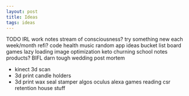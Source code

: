 ```yaml
---
layout: post
title: Ideas
tags: ideas
---
```


TODO IRL
work notes
stream of consciousness?
try something new each week/month
refi?
code
health
music
random app ideas
bucket list
board games
lazy loading
image optimization
keto
churning
school notes
products? BIFL darn tough 
wedding post mortem 
- kinect 3d scan
- 3d print candle holders
- 3d print wax seal stamper
algos
oculus
alexa
games
reading
csr retention
house stuff

